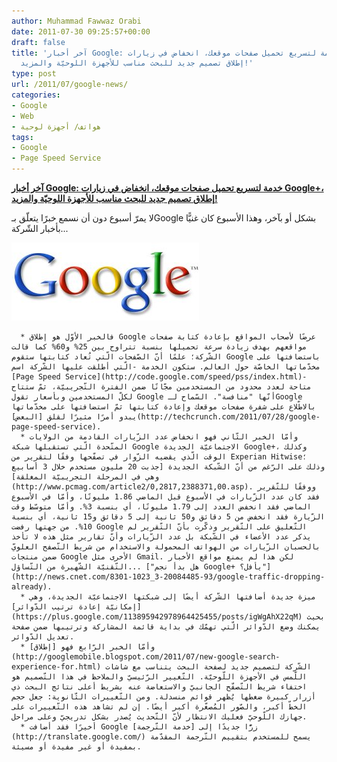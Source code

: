 ```yaml
---
author: Muhammad Fawwaz Orabi
date: 2011-07-30 09:25:57+00:00
draft: false
title: 'آخر أخبار Google: خدمة لتسريع تحميل صفحات موقعك، انخفاض في زيارات Google+،
  إطلاق تصميم جديد للبحث مناسب للأجهزة اللوحيّة والمزيد!'
type: post
url: /2011/07/google-news/
categories:
- Google
- Web
- هواتف/ أجهزة لوحية
tags:
- Google
- Page Speed Service
---
```


[**آخر أخبار Google: خدمة لتسريع تحميل صفحات موقعك، انخفاض في زيارات Google+، إطلاق تصميم جديد للبحث مناسب للأجهزة اللوحيّة والمزيد!**](https://www.it-scoop.com/2011/07/google-news/)


لا يمرّ أسبوع دون أن نسمع خبرًا يتعلّق بـGoogle بشكل أو بآخر، وهذا الأسبوع كان غنيًّا بأخبار الشّركة...

[![](google_logo-300x125.jpg)
](https://www.it-scoop.com/2011/07/google-news/)



	  * فالخبر الأوّل هو إطلاق Google عرضًا لأصحاب المواقع بإعادة كتابة صفحات مواقعهم بهدف زيادة سرعة تحميلها بنسبة تتراوح بين 25% و60% كما قالت الشّركة؛ علمًا أنّ الصّفحات الّتي تُعاد كتابتها ستقوم Google باستضافتها على مخدّماتها الخاصّة حول العالم. ستكون الخدمة -الّتي أطلقت عليها الشّركة اسم [Page Speed Service](http://code.google.com/speed/pss/index.html)- متاحة لعدد محدود من المستخدمين مجّانًا ضمن الفترة التّجريبيّة، ثمّ ستتاح لكلّ المستخدمين وبأسعار تقول Google أنّها "منافسة". السّماح لـGoogle بالاطّلاع على شفرة صفحات موقعك وإعادة كتابتها ثمّ استضافتها على مخدّماتها يبدو أمرًا مثيرًا لقلق [البعض](http://techcrunch.com/2011/07/28/google-page-speed-service).
	  * وأمّا الخبر الثّاني فهو انخفاض عدد الزّيارات القادمة من الولايات المتّحدة الّتي تستقبلها شبكة Google الاجتماعيّة الجديدة Google+، وكذلك الوقت الّذي يقضيه الزّوار في تصفّحها وفقًا لتقرير من Experian Hitwise؛ وذلك على الرّغم من أنّ الشّبكة الجديدة [جذبت 20 مليون مستخدم خلال 3 أسابيع وهي في المرحلة التجريبيّة المغلقة](http://www.pcmag.com/article2/0,2817,2388371,00.asp). ووفقًا للتّقرير فقد كان عدد الزّيارات في الأسبوع قبل الماضي 1.86 مليونًا، وأمّا في الأسبوع الماضي فقد انخفض العدد إلى 1.79 مليونًا، أي بنسبة 3%. وأمّا متوسّط وقت الزّيارة فقد انخفض من 5 دقائق و50 ثانية إلى 5 دقائق و15 ثانية، أي بنسبة 10%. من جهتها رفضت Google التّعليق على التّقرير وذكّرت بأنّ التّقرير لم يذكر عدد الأعضاء في الشّبكة بل عدد الزّيارات وأنّ تقارير مثل هذه لا تأخذ بالحسبان الزّيارات من الهواتف المحمولة والاستخدام من شريط التّصفح العلويّ ضمن منتجات Google الأخرى مثل Gmail. لكن هذا لم يمنع مواقع الأخبار التّقنيّة الشّهيرة من التّساؤل... ["هل بدأ نجم Google+ يأفل؟"](http://news.cnet.com/8301-1023_3-20084485-93/google-traffic-dropping-already).
	  * ميزة جديدة أضافتها الشّركة أيضًا إلى شبكتها الاجتماعيّة الجديدة، وهي [إمكانيّة إعادة ترتيب الدّوائر](https://plus.google.com/113895942978964425455/posts/igWgAhX22qM) بحيث يمكنك وضع الدّوائر الّتي تهمّك في بداية قائمة المشاركة وترتيبها ضمن صفحة تعديل الدّوائر.
	  * وأمّا الخبر الرّابع فهو [إطلاق](http://googlemobile.blogspot.com/2011/07/new-google-search-experience-for.html) الشّركة لتصميم جديد لصفحة البحث يتناسب مع شاشات اللّمس في الأجهزة اللّوحيّة. التّغيير الرّئيسيّ والملاحظ في هذا التّصميم هو اختفاء شريط التّصفّح الجانبيّ والاستعاضة عنه بشريط أعلى نتائج البحث ذي أزرار كبيرة ضغطها يُظهر قوائم منسدلة. ومن التّغييرات الثّانوية: جعل حجم الخطّ أكبر، والصّور المُصغّرة أكبر أيضًا. إن لم تشاهد هذه التّغييرات على جهازك اللّوحيّ فعليك الانتظار لأنّ التّحديث يُصدر بشكل تدريجيّ وعلى مراحل.
	  * أخيرًا فقد أضافت Google زرًّا جديدًا إلى [خدمة التّرجمة](http://translate.google.com/) يسمح للمستخدم بتقييم التّرجمة المقدّمة بمفيدة أو غير مفيدة أو مسيئة.


